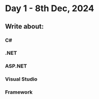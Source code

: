 # Day 1 - 8th Dec, 2024

## Write about:

### C#

### .NET

### ASP.NET

### Visual Studio

### Framework